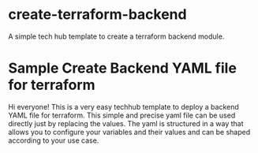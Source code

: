 # create-terraform-backend
A simple tech hub template to create a terraform backend module.

# Sample Create Backend YAML file for terraform

Hi everyone! This is a very easy techhub template to deploy a backend YAML file for terraform. 
This simple and precise yaml file can be used directly just by replacing the values.
The yaml is structured in a way that allows you to configure your variables 
and their values and can be shaped according to your use case.
